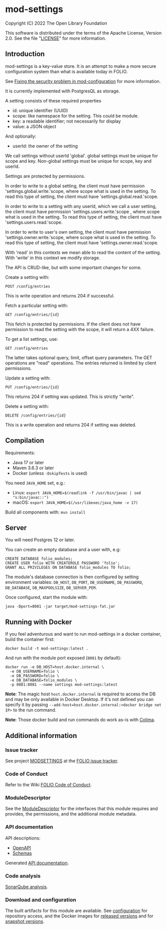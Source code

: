 # mod-settings

Copyright (C) 2022 The Open Library Foundation

This software is distributed under the terms of the Apache License,
Version 2.0. See the file "[LICENSE](LICENSE)" for more information.

## Introduction

mod-settings is a key-value store. It is an attempt to
make a more secure configuration system than what is
available today in FOLIO.

See [Fixing the security problem in mod-configuration](https://github.com/MikeTaylor/folio-docs/blob/main/doc/fixing-mod-configuration.md)
for more information.

It is currently implemented with PostgresQL as storage.

A setting consists of these required properties

* id: unique identifier (UUID)
* scope: like namespace for the setting. This could be module.
* key: a readable identifier; not necessarily for display
* value: a JSON object

And optionally:

* userId: the owner of the setting

We call settings without userId 'global'. global settings must be unique
for scope and key. Non-global settings must be unique for scope, key
and userId.

Settings are protected by permissions.

In order to write to a global setting, the client must have permission
'settings.global.write.'scope, where scope what is used in the setting.
To read this type of setting, the client must have
'settings.global.read.'scope.

In order to write to a setting with any userId, which we call a user
setting, the client must have permission 'settings.users.write.'scope ,
where scope what is used in the setting. To read this type of setting,
the client must have 'settings.users.read.'scope.

In order to write to user's own setting, the client must have permission
'settings.owner.write.'scope, where scope what is used in the setting.
To read this type of setting, the client must have 'settings.owner.read.'scope.

With 'read' in this contexts we mean able to read the content of
the setting. With 'write' in this context we modify storage.

The API is CRUD-like, but with some important changes for some.

Create a setting with:

    POST /config/entries

This is write operation and returns 204 if successful.

Fetch a particular setting with:

    GET /config/entries/{id}

This fetch is protected by permissions. If the client does not
have permission to read the setting with the scope, it will return
a 4XX failure.

To get a list settings, use:

    GET /config/entries

The latter takes optional query, limit, offset query parameters.
The GET operations are "read" operations. The entries returned
is limited by client permissions.

Update a setting with:

    PUT /config/entries/{id}

This returns 204 if setting was updated. This is strictly "write".

Delete a setting with:

    DELETE /config/entries/{id}

This is a write operation and returns 204 if setting was deleted.

## Compilation

Requirements:

* Java 17 or later
* Maven 3.6.3 or later
* Docker (unless `-DskipTests` is used)

You need `JAVA_HOME` set, e.g.:

   * Linux: `export JAVA_HOME=$(readlink -f /usr/bin/javac | sed "s:bin/javac::")`
   * macOS: `export JAVA_HOME=$(/usr/libexec/java_home -v 17)`

Build all components with: `mvn install`

## Server

You will need Postgres 12 or later.

You can create an empty database and a user with, e.g:

```
CREATE DATABASE folio_modules;
CREATE USER folio WITH CREATEROLE PASSWORD 'folio';
GRANT ALL PRIVILEGES ON DATABASE folio_modules TO folio;
```

The module's database connection is then configured by setting environment
variables:
`DB_HOST`, `DB_PORT`, `DB_USERNAME`, `DB_PASSWORD`, `DB_DATABASE`,
`DB_MAXPOOLSIZE`, `DB_SERVER_PEM`.

Once configured, start the module with:

```
java -Dport=8081 -jar target/mod-settings-fat.jar
```

## Running with Docker

If you feel adventurous and want to run mod-settings in a docker container, build the container first:

```
docker build -t mod-settings:latest .
```

And run with the module port exposed (`8081` by default):

```
docker run -e DB_HOST=host.docker.internal \
  -e DB_USERNAME=folio \
  -e DB_PASSWORD=folio \
  -e DB_DATABASE=folio_modules \
  -p 8081:8081 --name settings mod-settings:latest
```

**Note**: The magic host `host.docker.internal` is required to access
the DB and may be only available in Docker Desktop.
If it's not defined you can specify it by passing
`--add-host=host.docker.internal:<docker bridge net IP>` to the run command.

**Note**: Those docker build and run commands do work as-is with [Colima](https://github.com/abiosoft/colima).

## Additional information

### Issue tracker

See project [MODSETTINGS](https://issues.folio.org/browse/MODSETTINGS)
at the [FOLIO issue tracker](https://dev.folio.org/guidelines/issue-tracker).

### Code of Conduct

Refer to the Wiki [FOLIO Code of Conduct](https://wiki.folio.org/display/COMMUNITY/FOLIO+Code+of+Conduct).

### ModuleDescriptor

See the [ModuleDescriptor](descriptors/ModuleDescriptor-template.json)
for the interfaces that this module requires and provides, the permissions,
and the additional module metadata.

### API documentation

API descriptions:

 * [OpenAPI](src/main/resources/openapi/settings.yaml)
 * [Schemas](src/main/resources/openapi/schemas/)

Generated [API documentation](https://dev.folio.org/reference/api/#mod-settings).

### Code analysis

[SonarQube analysis](https://sonarcloud.io/dashboard?id=org.folio%3Amod-settings).

### Download and configuration

The built artifacts for this module are available.
See [configuration](https://dev.folio.org/download/artifacts) for repository access,
and the Docker images for [released versions](https://hub.docker.com/r/folioorg/mod-settings/)
and for [snapshot versions](https://hub.docker.com/r/folioci/mod-settings/).

